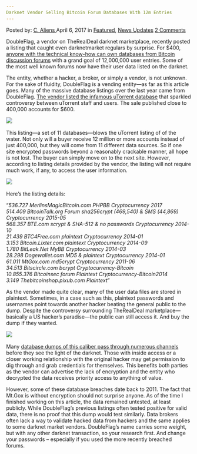 ```yaml
---
Darknet Vendor Selling Bitcoin Forum Databases With 12m Entries
---
```

<article class="post-listing post-19033 post type-post status-publish format-standard has-post-thumbnail hentry  tag-12m tag-bitcoin tag-darknet tag-databases tag-entries tag-forum tag-selling tag-vendor">
    <div class="post-inner">
        <span>Posted by: <a href="https://www.deepdotweb.com/author/caliens/" title="">C. Aliens </a></span>
    <span>April 6, 2017</span>
    <span>in <a href="https://www.deepdotweb.com/category/deepdot-news/" rel="category tag">Featured</a>, <a href="https://www.deepdotweb.com/category/news-updates/" rel="category tag">News Updates</a></span>
    <span><a href="https://www.deepdotweb.com/2017/04/06/darknet-vendor-selling-bitcoin-forum-databases-12m-entries/#comments">2 Comments</a></span>
    </p>
    <div class="clear"></div>
    <div class="entry">
    <p>DoubleFlag, a vendor on TheRealDeal darknet marketplace, recently posted a listing that caught even darknetmarket regulars by surprise. For $400, <a href="https://www.hackread.com/millions-of-accounts-from-hacked-bitcoin-on-dark-web/">anyone with the technical know-how can own databases from Bitcoin discussion forums</a> with a grand goal of 12,000,000 user entries. Some of the most well known forums now have their user data listed on the darknet.</p>
    <p>The entity, whether a hacker, a broker, or simply a vendor, is not unknown. For the sake of fluidity, DoubleFlag is a vending entity—as far as this article goes. Many of the massive database listings over the last year came from DoubleFlag. <a href="https://www.deepdotweb.com/2016/09/21/nearly-400000-utorrent-accounts-for-sale-on-therealdeal-market/">The vendor listed the infamous uTorrent database</a> that sparkled controversy between uTorrent staff and users. The sale published close to 400,000 accounts for $600.</p>
    <p><img class="wp-image-19043 aligncenter" src="/imgs/2017/04/word-image-9.png" srcset="/imgs/2017/04/word-image-9.png 768w, /imgs/2017/04/word-image-9-300x124.png 300w" sizes="(max-width: 768px) 100vw, 768px"/></p>
    <p>This listing—a set of 11 databases—blows the uTorrent listing of of the water. Not only will a buyer receive 12 million or more accounts instead of just 400,000, but they will come from 11 different data sources. So if one site encrypted passwords beyond a reasonably crackable manner, all hope is not lost. The buyer can simply move on to the next site. However, according to listing details provided by the vendor, the listing will not require much work, if any, to access the user information.</p>
    <p><img class="wp-image-19044 aligncenter" src="/imgs/2017/04/word-image-10.png" srcset="/imgs/2017/04/word-image-10.png 1024w, /imgs/2017/04/word-image-10-300x86.png 300w" sizes="(max-width: 1024px) 100vw, 1024px"/></p>
    <p>Here&#8217;s the listing details:</p>
    <p>“<em>536.727 MerlinsMagicBitcoin.com PHPBB Cryptocurrency 2017<br/>
    514.409 BitcoinTalk.org Forum sha256crypt (469,540) &amp; SMS (44,869) Cryptocurrency 2015-05<br/>
    568.357 BTE.com scrypt &amp; SHA-512 &amp; no passwords Cryptocurrency 2014-10<br/>
    21.439 BTC4Free.com plaintext Cryptocurrency 2014-01<br/>
    3.153 Bitcoin.Lixter.com plaintext Cryptocurrency 2014-09<br/>
    1.780 BitLeak.Net MyBB Cryptocurrency 2014-03<br/>
    28.298 Dogewallet.com MD5 &amp; plaintext Cryptocurrency 2014-01<br/>
    61.011 MtGox.com md5crypt Cryptocurrency 2011-06<br/>
    34.513 Bitscircle.com bcrypt Cryptocurrency-Bitcoin<br/>
    10.855.376 Bitcoinsec forum Plaintext Cryptocurrency-Bitcoin2014<br/>
    3.149 Thebitcoinshop.pixub.com Plaintext</em>”</p>
    <p>As the vendor made quite clear, many of the user data files are stored in plaintext. Sometimes, in a case such as this, plaintext passwords and usernames point towards another hacker beating the general public to the dump. Despite the controversy surrounding TheRealDeal marketplace—basically a US hacker&#8217;s paradise—the public can still access it. And buy the dump if they wanted.</p>
    <p><img class="wp-image-19045 aligncenter" src="/imgs/2017/04/word-image-11.png" srcset="/imgs/2017/04/word-image-11.png 902w, /imgs/2017/04/word-image-11-300x164.png 300w" sizes="(max-width: 902px) 100vw, 902px"/></p>
    <p>Many <a href="https://www.deepdotweb.com/2016/10/08/researchers-link-same-group-to-yahoo-dropbox-linkedin-hacks/">database dumps of this caliber pass through numerous channels</a> before they see the light of the darknet. Those with inside access or a closer working relationship with the original hacker may get permission to dig through and grab credentials for themselves. This benefits both parties as the vendor can advertise the lack of encryption and the entity who decrypted the data receives priority access to anything of value.</p>
    <p>However, some of these database breaches date back to 2011. The fact that Mt.Gox is without encryption should not surprise anyone. As of the time I finished working on this article, the data remained untested, at least publicly. While DoubleFlag’s previous listings often tested positive for valid data, there is no proof that this dump would test similarly. Data brokers often lack a way to validate hacked data from hackers and the same applies to some darknet market vendors. DoubleFlag’s name carries some weight, but with any other darknet transaction, so your research first. And change your passwords – especially if you used the more recently breached forums.</p>
    </div>
    <span style="display:none"><a href="https://www.deepdotweb.com/tag/12m/" rel="tag">12m</a> <a href="https://www.deepdotweb.com/tag/bitcoin/" rel="tag">bitcoin</a> <a href="https://www.deepdotweb.com/tag/darknet/" rel="tag">darknet</a> <a href="https://www.deepdotweb.com/tag/databases/" rel="tag">databases</a> <a href="https://www.deepdotweb.com/tag/entries/" rel="tag">entries</a> <a href="https://www.deepdotweb.com/tag/forum/" rel="tag">forum</a> <a href="https://www.deepdotweb.com/tag/selling/" rel="tag">selling</a> <a href="https://www.deepdotweb.com/tag/vendor/" rel="tag">vendor</a></span> <span style="display:none" class="updated">2017-04-06</span>
    <div style="display:none" class="vcard author" itemprop="author" itemscope itemtype="http://schema.org/Person"><strong class="fn" itemprop="name"><a href="https://www.deepdotweb.com/author/caliens/" title="Posts by C. Aliens" rel="author">C. Aliens</a></strong></div>
    </div>
</article>

